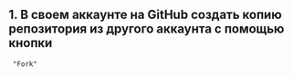 ## 1. В своем аккаунте на  GitHub  создать копию репозитория из другого аккаунта с помощью кнопки
```
 "Fork"
 ```